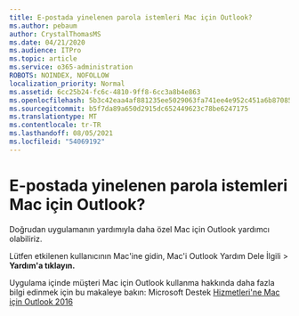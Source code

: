 ```yaml
---
title: E-postada yinelenen parola istemleri Mac için Outlook?
ms.author: pebaum
author: CrystalThomasMS
ms.date: 04/21/2020
ms.audience: ITPro
ms.topic: article
ms.service: o365-administration
ROBOTS: NOINDEX, NOFOLLOW
localization_priority: Normal
ms.assetid: 6cc25b24-fc6c-4810-9ff8-6cc3a8b4e863
ms.openlocfilehash: 5b3c42eaa4af881235ee5029063fa741ee4e952c451a6b87085f2294d2cd3f71
ms.sourcegitcommit: b5f7da89a650d2915dc652449623c78be6247175
ms.translationtype: MT
ms.contentlocale: tr-TR
ms.lasthandoff: 08/05/2021
ms.locfileid: "54069192"
---
```

# <a name="experiencing-repeated-password-prompts-in-outlook-for-mac"></a>E-postada yinelenen parola istemleri Mac için Outlook?

Doğrudan uygulamanın yardımıyla daha özel Mac için Outlook yardımcı olabiliriz.
  
Lütfen etkilenen kullanıcının Mac'ine gidin, Mac'i Outlook  Yardım Dele İlgili \> **Yardım'a tıklayın.**
  
Uygulama içinde müşteri Mac için Outlook kullanma hakkında daha fazla bilgi edinmek için bu makaleye bakın: Microsoft Destek [Hizmetleri'ne Mac için Outlook 2016](https://answers.microsoft.com/msoffice/forum/msoffice_outlook-mso_mac-mso_mac2016/new-contact-support-feature-in-outlook-2016-for/d4fc21c4-25e2-4e10-b943-1fba6542b517)
  

